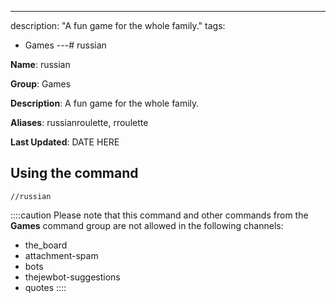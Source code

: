 ---
description: "A fun game for the whole family."
tags:
  - Games
---# russian

**Name**: russian

**Group**: Games

**Description**: A fun game for the whole family.

**Aliases**: russianroulette, rroulette

**Last Updated**: DATE HERE

## Using the command

    //russian

::::caution Please note that this command and other commands from the **Games** command group are not allowed in the following channels:
- the_board
- attachment-spam
- bots
- thejewbot-suggestions
- quotes
::::